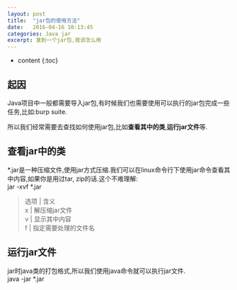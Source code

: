 ```yaml
---
layout: post
title:  "jar包的使用方法"
date:   2016-04-16 10:13:45
categories: Java jar
excerpt: 拿到一个jar包,我该怎么用
---
```


* content
{:toc}

## 起因
Java项目中一般都需要导入jar包,有时候我们也需要使用可以执行的jar包完成一些任务,比如:burp suite.  

所以我们经常需要去查找如何使用jar包,比如**查看其中的类**,**运行jar文件**等.

## 查看jar中的类

*.jar是一种压缩文件,使用jar方式压缩.我们可以在linux命令行下使用jar命令查看其中内容,如果你是用过tar, zip的话.这个不难理解:  
        jar -xvf *.jar  

>选项	|	含义  
>x	|	解压缩jar文件  
>v	|	显示其中内容  
>f	|	指定需要处理的文件名  

## 运行jar文件

jar时java类的打包格式,所以我们使用java命令就可以执行jar文件.  
        java -jar *.jar  
